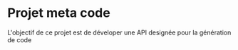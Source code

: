 # Projet meta code

L'objectif de ce projet est de déveloper une API designée pour la génération de code